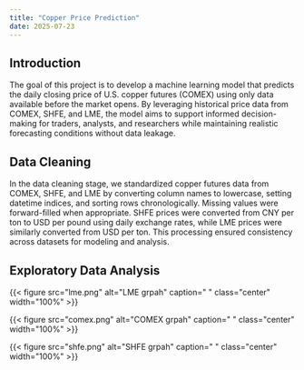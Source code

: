 ```yaml
---
title: "Copper Price Prediction"
date: 2025-07-23
---
```


## Introduction
The goal of this project is to develop a machine learning model that predicts the daily closing price of U.S. copper futures (COMEX) using only data available before the market opens. By leveraging historical price data from COMEX, SHFE, and LME, the model aims to support informed decision-making for traders, analysts, and researchers while maintaining realistic forecasting conditions without data leakage.

## Data Cleaning
In the data cleaning stage, we standardized copper futures data from COMEX, SHFE, and LME by converting column names to lowercase, setting datetime indices, and sorting rows chronologically. Missing values were forward-filled when appropriate. SHFE prices were converted from CNY per ton to USD per pound using daily exchange rates, while LME prices were similarly converted from USD per ton. This processing ensured consistency across datasets for modeling and analysis.

## Exploratory Data Analysis

{{< figure src="lme.png" alt="LME grpah" caption=" " class="center" width="100%" >}}

{{< figure src="comex.png" alt="COMEX grpah" caption=" " class="center" width="100%" >}}

{{< figure src="shfe.png" alt="SHFE grpah" caption=" " class="center" width="100%" >}}
